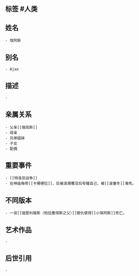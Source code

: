 ## 标签  #人类
## 姓名
	- 埃阿斯
## 别名
	- Ajax
## 描述
	-
## 亲属关系
	- 父亲[[俄琉斯]]
	- 母亲
	- 兄弟姐妹
	- 子女
	- 配偶
## 重要事件
	- [[特洛亚战争]]
	- 在神庙侮辱[[卡珊德拉]]，后被浪潮覆没后夸耀自己，被[[波塞冬]]淹死。
## 不同版本
	- 一说[[瑙普利俄斯（帕拉墨得斯之父）]]报仇使得[[小埃阿斯]]死亡。
## 艺术作品
	-
## 后世引用
	-
